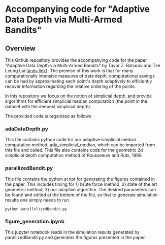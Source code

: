# Accompanying code for "Adaptive Data Depth via Multi-Armed Bandits"

## Overview
This Github repository provides the accompanying code for the paper "Adaptive Data Depth via Multi-Armed Bandits" by Tavor Z. Baharav and Tze Leung Lai ([arxiv link](https://arxiv.org/abs/2211.03985)). The premise of this work is that for many computationally intensive measures of data depth, computational savings can be had by approximating each point's depth adaptively to efficiently recover information regarding the relative ordering of the points.

In this repository we focus on the notion of simplicial depth, and provide algorithms for efficient simplicial median computation (the point in the dataset with the deepest simplicial depth).

The provided code is organized as follows

### adaDataDepth.py
This file contains python code for our adaptive simplicial median computation method, ada_simplicial_median, which can be imported from this file and called. This file also contains code for the geometric 2d simplicial depth computation method of Rousseeuw and Ruts, 1996.

### parallizedBandit.py
This file contains the python script for generating the figures contained in the paper. This includes timing for 1) brute force method, 2) state of the art geometric method, 3) our adaptive algorithm. The desired parameters can be found and edited at the bottom of the file, so that to generate simulation results one simply needs to run
```
python parallelizedBandit.py
```

### figure_generation.ipynb
This jupyter notebook reads in the simulation results generated by parallizedBandit.py and generates the figures presented in the paper.

